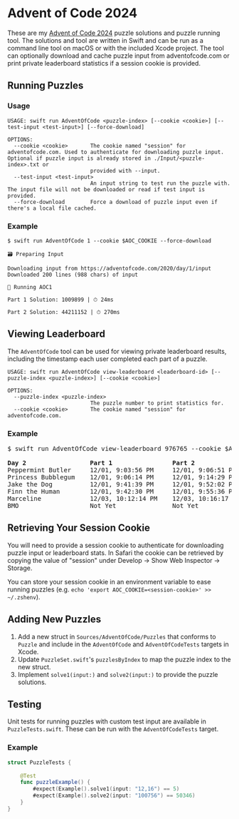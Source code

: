 # Advent of Code 2024

These are my [Advent of Code 2024](https://adventofcode.com/2024) puzzle solutions and puzzle running tool. The solutions and tool are written in Swift and can be run as a command line tool on macOS or with the included Xcode project. The tool can optionally download and cache puzzle input from adventofcode.com or print private leaderboard statistics if a session cookie is provided.

## Running Puzzles

### Usage

```
USAGE: swift run AdventOfCode <puzzle-index> [--cookie <cookie>] [--test-input <test-input>] [--force-download]

OPTIONS:
  --cookie <cookie>       The cookie named "session" for adventofcode.com. Used to authenticate for downloading puzzle input. Optional if puzzle input is already stored in ./Input/<puzzle-index>.txt or
                          provided with --input. 
  --test-input <test-input>
                          An input string to test run the puzzle with. The input file will not be downloaded or read if test input is provided.
  --force-download        Force a download of puzzle input even if there's a local file cached. 
```


### Example

```
$ swift run AdventOfCode 1 --cookie $AOC_COOKIE --force-download 

🗃 Preparing Input

Downloading input from https://adventofcode.com/2020/day/1/input
Downloaded 200 lines (988 chars) of input

🚀 Running AOC1

Part 1 Solution: 1009899 | ⏱ 24ms

Part 2 Solution: 44211152 | ⏱ 270ms
```

## Viewing Leaderboard

The `AdventOfCode` tool can be used for viewing private leaderboard results, including the timestamp each user completed each part of a puzzle.

```
USAGE: swift run AdventOfCode view-leaderboard <leaderboard-id> [--puzzle-index <puzzle-index>] [--cookie <cookie>]

OPTIONS:
  --puzzle-index <puzzle-index>
                          The puzzle number to print statistics for. 
  --cookie <cookie>       The cookie named "session" for adventofcode.com. 
```

### Example

<pre>
$ swift run AdventOfCode view-leaderboard 976765 --cookie $AOC_COOKIE --puzzle-index 2

<b>Day 2                 Part 1                Part 2</b>
Peppermint Butler     12/01, 9:03:56 PM     12/01, 9:06:51 PM     
Princess Bubblegum    12/01, 9:06:14 PM     12/01, 9:14:29 PM     
Jake the Dog          12/01, 9:41:39 PM     12/01, 9:52:02 PM     
Finn the Human        12/01, 9:42:30 PM     12/01, 9:55:36 PM     
Marceline             12/03, 10:12:14 PM    12/03, 10:16:17 PM    
BMO                   Not Yet               Not Yet  
</pre>

## Retrieving Your Session Cookie
You will need to provide a session cookie to authenticate for downloading puzzle input or leaderboard stats. In Safari the cookie can be retrieved by copying the value of "session" under Develop → Show Web Inspector → Storage.

You can store your session cookie in an environment variable to ease running puzzles (e.g. `echo 'export AOC_COOKIE=<session-cookie>' >> ~/.zshenv`).

## Adding New Puzzles

1. Add a new struct in `Sources/AdventOfCode/Puzzles` that conforms to `Puzzle` and include in the `AdventOfCode` and `AdventOfCodeTests` targets in Xcode.
2. Update `PuzzleSet.swift`'s `puzzlesByIndex` to map the puzzle index to the new struct.
3. Implement `solve1(input:)` and `solve2(input:)` to provide the puzzle solutions.

## Testing

Unit tests for running puzzles with custom test input are available in `PuzzleTests.swift`. These can be run with the `AdventOfCodeTests` target.

### Example

```swift
struct PuzzleTests {
    
    @Test
    func puzzleExample() {
        #expect(Example().solve1(input: "12,16") == 5)
        #expect(Example().solve2(input: "100756") == 50346)
    }
}
```

